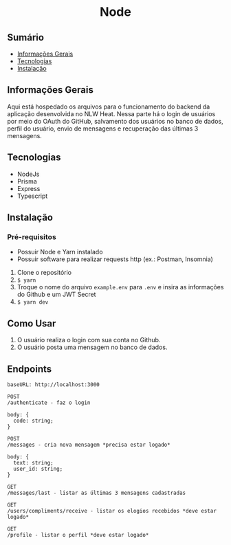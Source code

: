 <div align="center">
  <h1>Node</h1>
</div>

## Sumário

-   [Informações Gerais](#informações-gerais)
-   [Tecnologias](#tecnologias)
-   [Instalação](#instalação)

## Informações Gerais

Aqui está hospedado os arquivos para o funcionamento do backend da aplicação desenvolvida no NLW Heat. Nessa parte há o login de usuários por meio do OAuth do GitHub, salvamento dos usuários no banco de dados, perfil do usuário, envio de mensagens e recuperação das últimas 3 mensagens.

## Tecnologias

-   NodeJs
-   Prisma
-   Express
-   Typescript

## Instalação

### Pré-requisitos

-   Possuir Node e Yarn instalado
-   Possuir software para realizar requests http (ex.: Postman, Insomnia)

1. Clone o repositório
2. `$ yarn`
3. Troque o nome do arquivo `example.env` para `.env` e insira as informações do Github e um JWT Secret
3. `$ yarn dev`

## Como Usar

1. O usuário realiza o login com sua conta no Github.
2. O usuário posta uma mensagem no banco de dados.

## Endpoints

```
baseURL: http://localhost:3000
```
```
POST
/authenticate - faz o login

body: {
  code: string;
}
```
```
POST
/messages - cria nova mensagem *precisa estar logado*

body: {
  text: string;
  user_id: string;
}
```
```
GET
/messages/last - listar as últimas 3 mensagens cadastradas
```
```
GET
/users/compliments/receive - listar os elogios recebidos *deve estar logado*
```
```
GET
/profile - listar o perfil *deve estar logado*
```

